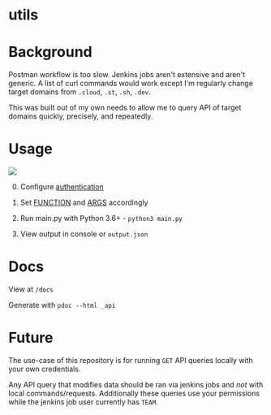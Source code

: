 # utils

# Background

Postman workflow is too slow.  Jenkins jobs aren't extensive and aren't generic.  A list of curl commands would work except I'm regularly change target domains from `.cloud`, `.st`, `.sh`, `.dev`.

This was built out of my own needs to allow me to query API of target domains quickly, precisely, and repeatedly.

# Usage

![](https://github.com/SpencerWoo/cloud-dev-projects/blob/master/utils/assets/api.gif)

0. Configure [authentication](_settings.py#L19-L20)

1. Set [FUNCTION](_settings.py#L7) and [ARGS](_settings.py#L8) accordingly

2. Run main.py with Python 3.6+ - `python3 main.py`

3. View output in console or `output.json`

# Docs

View 
	at `/docs`

Generate 
	with `pdoc --html _api`

# Future

The use-case of this repository is for running `GET` API queries locally with your own credentials.  


Any API query that modifies data should be ran via jenkins jobs and _not_ with local commands/requests.  Additionally these queries use your permissions while the jenkins job user currently has `TEAM`.
